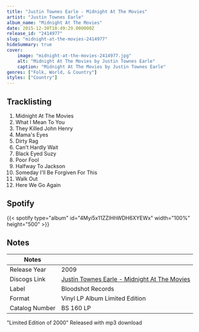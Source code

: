 ```yaml
---
title: "Justin Townes Earle - Midnight At The Movies"
artist: "Justin Townes Earle"
album_name: "Midnight At The Movies"
date: 2015-12-30T18:49:29.000000Z
release_id: "2414977"
slug: "midnight-at-the-movies-2414977"
hideSummary: true
cover:
    image: "midnight-at-the-movies-2414977.jpg"
    alt: "Midnight At The Movies by Justin Townes Earle"
    caption: "Midnight At The Movies by Justin Townes Earle"
genres: ["Folk, World, & Country"]
styles: ["Country"]
---
```


## Tracklisting
1. Midnight At The Movies
2. What I Mean To You
3. They Killed John Henry
4. Mama's Eyes
5. Dirty Rag
6. Can't Hardly Wait
7. Black Eyed Suzy
8. Poor Fool
9. Halfway To Jackson
10. Someday I'll Be Forgiven For This
11. Walk Out
12. Here We Go Again


## Spotify
{{< spotify type="album" id="4Myi5x11ZZlHhWDH6XYEWx" width="100%" height="500" >}}



## Notes
| Notes          |             |
| ---------------| ----------- |
| Release Year   | 2009 |
| Discogs Link   | [Justin Townes Earle - Midnight At The Movies](https://www.discogs.com/release/2414977-Justin-Townes-Earle-Midnight-At-The-Movies) |
| Label          | Bloodshot Records |
| Format         | Vinyl LP Album Limited Edition |
| Catalog Number | BS 160 LP |

"Limited Edition of 2000"
Released with mp3 download
